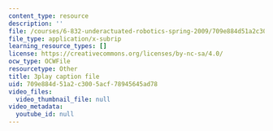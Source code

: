 ```yaml
---
content_type: resource
description: ''
file: /courses/6-832-underactuated-robotics-spring-2009/709e884d51a2c3005acf78945645ad78_E-sOMfDVe8o.srt
file_type: application/x-subrip
learning_resource_types: []
license: https://creativecommons.org/licenses/by-nc-sa/4.0/
ocw_type: OCWFile
resourcetype: Other
title: 3play caption file
uid: 709e884d-51a2-c300-5acf-78945645ad78
video_files:
  video_thumbnail_file: null
video_metadata:
  youtube_id: null
---
```

